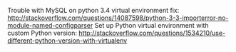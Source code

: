 Trouble with MySQL on python 3.4 virtual environment fix: http://stackoverflow.com/questions/14087598/python-3-3-importerror-no-module-named-configparser
Set up Python virtual environment with custom Python version: http://stackoverflow.com/questions/1534210/use-different-python-version-with-virtualenv